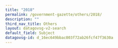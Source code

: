 ```yaml
---
title: "2018"
permalink: /government-gazette/others/2018/
description: ""
third_nav_title: Others
layout: datagovsg-v2-search
default_field: Subject
datagovsg-id: d_16ec649bbac003f72ab26fcf47f3630a
---
```


